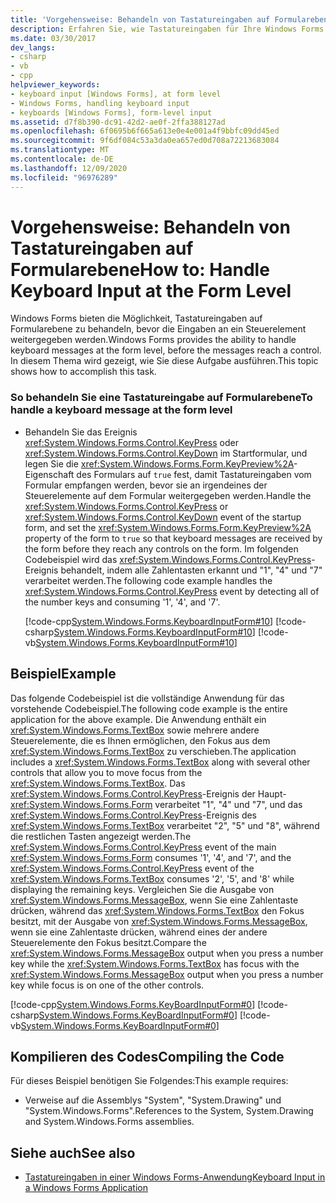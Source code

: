 ```yaml
---
title: 'Vorgehensweise: Behandeln von Tastatureingaben auf Formularebene'
description: Erfahren Sie, wie Tastatureingaben für Ihre Windows Forms auf Formular Ebene behandelt werden, bevor Nachrichten ein Steuerelement erreichen.
ms.date: 03/30/2017
dev_langs:
- csharp
- vb
- cpp
helpviewer_keywords:
- keyboard input [Windows Forms], at form level
- Windows Forms, handling keyboard input
- keyboards [Windows Forms], form-level input
ms.assetid: d7f8b390-dc91-42d2-ae0f-2ffa388127ad
ms.openlocfilehash: 6f0695b6f665a613e0e4e001a4f9bbfc09dd45ed
ms.sourcegitcommit: 9f6df084c53a3da0ea657ed0d708a72213683084
ms.translationtype: MT
ms.contentlocale: de-DE
ms.lasthandoff: 12/09/2020
ms.locfileid: "96976289"
---
```

# <a name="how-to-handle-keyboard-input-at-the-form-level"></a><span data-ttu-id="9e77a-103">Vorgehensweise: Behandeln von Tastatureingaben auf Formularebene</span><span class="sxs-lookup"><span data-stu-id="9e77a-103">How to: Handle Keyboard Input at the Form Level</span></span>
<span data-ttu-id="9e77a-104">Windows Forms bieten die Möglichkeit, Tastatureingaben auf Formularebene zu behandeln, bevor die Eingaben an ein Steuerelement weitergegeben werden.</span><span class="sxs-lookup"><span data-stu-id="9e77a-104">Windows Forms provides the ability to handle keyboard messages at the form level, before the messages reach a control.</span></span> <span data-ttu-id="9e77a-105">In diesem Thema wird gezeigt, wie Sie diese Aufgabe ausführen.</span><span class="sxs-lookup"><span data-stu-id="9e77a-105">This topic shows how to accomplish this task.</span></span>  
  
### <a name="to-handle-a-keyboard-message-at-the-form-level"></a><span data-ttu-id="9e77a-106">So behandeln Sie eine Tastatureingabe auf Formularebene</span><span class="sxs-lookup"><span data-stu-id="9e77a-106">To handle a keyboard message at the form level</span></span>  
  
- <span data-ttu-id="9e77a-107">Behandeln Sie das Ereignis <xref:System.Windows.Forms.Control.KeyPress> oder <xref:System.Windows.Forms.Control.KeyDown> im Startformular, und legen Sie die <xref:System.Windows.Forms.Form.KeyPreview%2A>-Eigenschaft des Formulars auf `true` fest, damit Tastatureingaben vom Formular empfangen werden, bevor sie an irgendeines der Steuerelemente auf dem Formular weitergegeben werden.</span><span class="sxs-lookup"><span data-stu-id="9e77a-107">Handle the <xref:System.Windows.Forms.Control.KeyPress> or <xref:System.Windows.Forms.Control.KeyDown> event of the startup form, and set the <xref:System.Windows.Forms.Form.KeyPreview%2A> property of the form to `true` so that keyboard messages are received by the form before they reach any controls on the form.</span></span> <span data-ttu-id="9e77a-108">Im folgenden Codebeispiel wird das <xref:System.Windows.Forms.Control.KeyPress>-Ereignis behandelt, indem alle Zahlentasten erkannt und "1", "4" und "7" verarbeitet werden.</span><span class="sxs-lookup"><span data-stu-id="9e77a-108">The following code example handles the <xref:System.Windows.Forms.Control.KeyPress> event by detecting all of the number keys and consuming '1', '4', and '7'.</span></span>  
  
     [!code-cpp[System.Windows.Forms.KeyboardInputForm#10](~/samples/snippets/cpp/VS_Snippets_Winforms/System.Windows.Forms.KeyboardInputForm/cpp/form1.cpp#10)]
     [!code-csharp[System.Windows.Forms.KeyboardInputForm#10](~/samples/snippets/csharp/VS_Snippets_Winforms/System.Windows.Forms.KeyboardInputForm/CS/form1.cs#10)]
     [!code-vb[System.Windows.Forms.KeyboardInputForm#10](~/samples/snippets/visualbasic/VS_Snippets_Winforms/System.Windows.Forms.KeyboardInputForm/VB/form1.vb#10)]  
  
## <a name="example"></a><span data-ttu-id="9e77a-109">Beispiel</span><span class="sxs-lookup"><span data-stu-id="9e77a-109">Example</span></span>  
 <span data-ttu-id="9e77a-110">Das folgende Codebeispiel ist die vollständige Anwendung für das vorstehende Codebeispiel.</span><span class="sxs-lookup"><span data-stu-id="9e77a-110">The following code example is the entire application for the above example.</span></span> <span data-ttu-id="9e77a-111">Die Anwendung enthält ein <xref:System.Windows.Forms.TextBox> sowie mehrere andere Steuerelemente, die es Ihnen ermöglichen, den Fokus aus dem <xref:System.Windows.Forms.TextBox> zu verschieben.</span><span class="sxs-lookup"><span data-stu-id="9e77a-111">The application includes a <xref:System.Windows.Forms.TextBox> along with several other controls that allow you to move focus from the <xref:System.Windows.Forms.TextBox>.</span></span> <span data-ttu-id="9e77a-112">Das <xref:System.Windows.Forms.Control.KeyPress>-Ereignis der Haupt-<xref:System.Windows.Forms.Form> verarbeitet "1", "4" und "7", und das <xref:System.Windows.Forms.Control.KeyPress>-Ereignis des <xref:System.Windows.Forms.TextBox> verarbeitet "2", "5" und "8", während die restlichen Tasten angezeigt werden.</span><span class="sxs-lookup"><span data-stu-id="9e77a-112">The <xref:System.Windows.Forms.Control.KeyPress> event of the main <xref:System.Windows.Forms.Form> consumes '1', '4', and '7', and the <xref:System.Windows.Forms.Control.KeyPress> event of the <xref:System.Windows.Forms.TextBox> consumes '2', '5', and '8' while displaying the remaining keys.</span></span> <span data-ttu-id="9e77a-113">Vergleichen Sie die Ausgabe von <xref:System.Windows.Forms.MessageBox>, wenn Sie eine Zahlentaste drücken, während das <xref:System.Windows.Forms.TextBox> den Fokus besitzt, mit der Ausgabe von <xref:System.Windows.Forms.MessageBox>, wenn sie eine Zahlentaste drücken, während eines der andere Steuerelemente den Fokus besitzt.</span><span class="sxs-lookup"><span data-stu-id="9e77a-113">Compare the <xref:System.Windows.Forms.MessageBox> output when you press a number key while the <xref:System.Windows.Forms.TextBox> has focus with the <xref:System.Windows.Forms.MessageBox> output when you press a number key while focus is on one of the other controls.</span></span>  
  
 [!code-cpp[System.Windows.Forms.KeyBoardInputForm#0](~/samples/snippets/cpp/VS_Snippets_Winforms/System.Windows.Forms.KeyboardInputForm/cpp/form1.cpp#0)]
 [!code-csharp[System.Windows.Forms.KeyBoardInputForm#0](~/samples/snippets/csharp/VS_Snippets_Winforms/System.Windows.Forms.KeyboardInputForm/CS/form1.cs#0)]
 [!code-vb[System.Windows.Forms.KeyBoardInputForm#0](~/samples/snippets/visualbasic/VS_Snippets_Winforms/System.Windows.Forms.KeyboardInputForm/VB/form1.vb#0)]  
  
## <a name="compiling-the-code"></a><span data-ttu-id="9e77a-114">Kompilieren des Codes</span><span class="sxs-lookup"><span data-stu-id="9e77a-114">Compiling the Code</span></span>  
 <span data-ttu-id="9e77a-115">Für dieses Beispiel benötigen Sie Folgendes:</span><span class="sxs-lookup"><span data-stu-id="9e77a-115">This example requires:</span></span>  
  
- <span data-ttu-id="9e77a-116">Verweise auf die Assemblys "System", "System.Drawing" und "System.Windows.Forms".</span><span class="sxs-lookup"><span data-stu-id="9e77a-116">References to the System, System.Drawing and System.Windows.Forms assemblies.</span></span>  
  
## <a name="see-also"></a><span data-ttu-id="9e77a-117">Siehe auch</span><span class="sxs-lookup"><span data-stu-id="9e77a-117">See also</span></span>

- [<span data-ttu-id="9e77a-118">Tastatureingaben in einer Windows Forms-Anwendung</span><span class="sxs-lookup"><span data-stu-id="9e77a-118">Keyboard Input in a Windows Forms Application</span></span>](keyboard-input-in-a-windows-forms-application.md)
